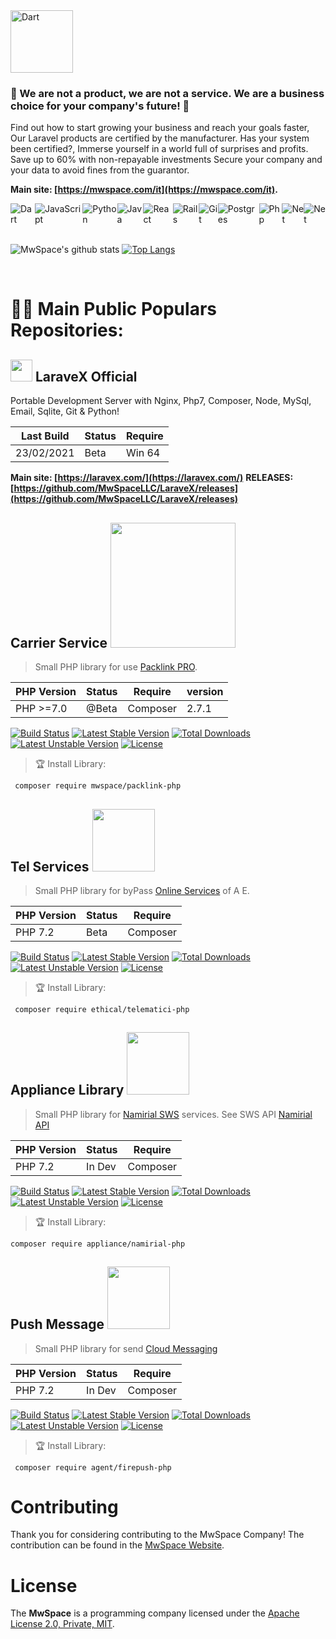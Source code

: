 <img src="https://avatars.githubusercontent.com/u/29952045" alt="Dart" width="100" /> 

### 💎 We are not a product, we are not a service. We are a business choice for your company's future! 💎

Find out how to start growing your business and reach your goals faster,
Our Laravel products are certified by the manufacturer. Has your system been certified?,
Immerse yourself in a world full of surprises and profits. Save up to 60% with non-repayable investments
Secure your company and your data to avoid fines from the guarantor.

**Main site: [https://mwspace.com/it](https://mwspace.com/it).**

<div style="display: flex;">
  <img alt="Dart" src="https://img.shields.io/badge/dart-%230175C2.svg?&style=for-the-badge&logo=dart&logoColor=white"/>
  <img alt="JavaScript" src="https://img.shields.io/badge/javascript%20-%23323330.svg?&style=for-the-badge&logo=javascript&logoColor=%23F7DF1E"/>
  <img alt="Python" src="https://img.shields.io/badge/python%20-%2314354C.svg?&style=for-the-badge&logo=python&logoColor=white"/>
  <img alt="Java" src="https://img.shields.io/badge/java-%23ED8B00.svg?&style=for-the-badge&logo=java&logoColor=white"/>
  <img alt="React" src="https://img.shields.io/badge/react%20-%2320232a.svg?&style=for-the-badge&logo=react&logoColor=%2361DAFB"/>
  <img alt="Rails" src="https://img.shields.io/badge/rails%20-%23CC0000.svg?&style=for-the-badge&logo=ruby-on-rails&logoColor=white"/>
  <img alt="Git" src="https://img.shields.io/badge/git%20-%23F05033.svg?&style=for-the-badge&logo=git&logoColor=white"/>
  <img alt="Postgres" src ="https://img.shields.io/badge/postgres-%23316192.svg?&style=for-the-badge&logo=postgresql&logoColor=white"/>
  <img alt="Php" src ="https://img.shields.io/badge/php8-858ebb.svg?&style=for-the-badge&logo=php&logoColor=white"/>
  <img alt="Net" src ="https://img.shields.io/badge/net-964d91.svg?&style=for-the-badge&logo=csharp&logoColor=white"/>
  <img alt="Net" src ="https://img.shields.io/badge/SQL-507e9c.svg?&style=for-the-badge&logo=mysql&logoColor=white"/>
</div>

<br>

![MwSpace's github stats](https://github-readme-stats.vercel.app/api?username=MwSpaceLLC&show_icons=true&theme=midnight-purple) [![Top Langs](https://github-readme-stats.vercel.app/api/top-langs/?username=MwSpaceLLC&theme=midnight-purple&layout=compact)](https://github.com/MwSpaceLLC)

<br>

# 🕵️‍♂️ Main Public Populars Repositories:

## <img src="http://laravex.com/assets/images/72ppi/logo.png" width="35"> LaraveX Official
Portable Development Server with Nginx, Php7, Composer, Node, MySql, Email, Sqlite, Git  & Python!

Last Build  | Status  | Require
----------- | ------- | -------
23/02/2021  | Beta    |  Win 64

**Main site: [https://laravex.com/](https://laravex.com/)**
**RELEASES: [https://github.com/MwSpaceLLC/LaraveX/releases](https://github.com/MwSpaceLLC/LaraveX/releases)**

## Carrier Service <img src="https://cdn.packlink.com/apps/giger/logos/packlink-pro.svg" width="200">

> Small PHP library for use [Packlink PRO](https://pro.packlink.it/).

PHP Version  | Status  | Require  | version
------------ | ------- | -------- | -------
PHP >=7.0    | @Beta   | Composer | 2.7.1

[![Build Status](https://travis-ci.com/mwspace/packlink-php.svg?branch=main)](https://travis-ci.com/mwspace/packlink-php.svg?branch=main)
[![Latest Stable Version](http://poser.pugx.org/mwspace/packlink-php/v)](https://packagist.org/packages/mwspace/packlink-php)
[![Total Downloads](http://poser.pugx.org/mwspace/packlink-php/downloads)](https://packagist.org/packages/mwspace/packlink-php)
[![Latest Unstable Version](http://poser.pugx.org/mwspace/packlink-php/v/unstable)](https://packagist.org/packages/mwspace/packlink-php)
[![License](http://poser.pugx.org/mwspace/packlink-php/license)](https://packagist.org/packages/mwspace/packlink-php)

> 🏆 Install Library:

` composer require mwspace/packlink-php`

## Tel Services <img src="https://telematici.agenziaentrate.gov.it/resources/img/AgenziaEntrate_logo_152.png" width="100">
> Small PHP library for byPass [Online Services](https://www.agenziaentrate.gov.it/wps/portal/entrate/servizi) of A E.

PHP Version  | Status  | Require
------------ | ------  | -------
PHP 7.2      | Beta  | Composer

[![Build Status](https://travis-ci.com/ethical/telematici-php.svg?branch=main)](https://travis-ci.com/ethical/telematici-php.svg?branch=main)
[![Latest Stable Version](http://poser.pugx.org/ethical/telematici-php/v)](https://packagist.org/packages/ethical/telematici-php)
[![Total Downloads](http://poser.pugx.org/ethical/telematici-php/downloads)](https://packagist.org/packages/ethical/telematici-php)
[![Latest Unstable Version](http://poser.pugx.org/ethical/telematici-php/v/stable)](https://packagist.org/packages/ethical/telematici-php)
[![License](http://poser.pugx.org/ethical/telematici-php/license)](https://packagist.org/packages/ethical/telematici-php)

> 🏆 Install Library:

` composer require ethical/telematici-php`

## Appliance Library <img src="https://www.namirial.com/wp-content/uploads/logo-namirial.png" width="100">
> Small PHP library for [Namirial SWS](https://www.firmacerta.it/index.php) services.
> See SWS API [Namirial API](https://sws.firmacerta.it/SignEngineWeb/verifier.xhtml)

PHP Version  | Status  | Require
------------ | ------  | -------
PHP 7.2      | In Dev | Composer

[![Build Status](https://travis-ci.com/appliance/namirial-php.svg?branch=main)](https://travis-ci.com/appliance/namirial-php.svg?branch=main)
[![Latest Stable Version](http://poser.pugx.org/appliance/namirial-php/v)](https://packagist.org/packages/appliance/namirial-php)
[![Total Downloads](http://poser.pugx.org/appliance/namirial-php/downloads)](https://packagist.org/packages/appliance/namirial-php)
[![Latest Unstable Version](http://poser.pugx.org/appliance/namirial-php/v/stable)](https://packagist.org/packages/appliance/namirial-php)
[![License](http://poser.pugx.org/appliance/namirial-php/license)](https://packagist.org/packages/appliance/namirial-php)

> 🏆 Install Library:

`composer require appliance/namirial-php`

## Push Message <img src="https://www.gstatic.com/devrel-devsite/prod/v93a6dcf50ad5e38e51034415df5b4a8345b5c8613f785e48818ae468dabf73c8/firebase/images/lockup.svg" width="100">
> Small PHP library for send [Cloud Messaging](https://firebase.google.com/docs/cloud-messaging/)

PHP Version  | Status  | Require
------------ | ------  | -------
PHP 7.2      | In Dev  | Composer

[![Build Status](https://travis-ci.com/agent/firepush-php.svg?branch=main)](https://travis-ci.com/agent/firepush-php.svg?branch=main)
[![Latest Stable Version](http://poser.pugx.org/agent/firepush-php/v)](https://packagist.org/packages/agent/firepush-php)
[![Total Downloads](http://poser.pugx.org/agent/firepush-php/downloads)](https://packagist.org/packages/agent/firepush-php)
[![Latest Unstable Version](http://poser.pugx.org/agent/firepush-php/v/stable)](https://packagist.org/packages/agent/firepush-php)
[![License](http://poser.pugx.org/agent/firepush-php/license)](https://packagist.org/packages/agent/firepush-php)

> 🏆 Install Library:

` composer require agent/firepush-php`


# Contributing

Thank you for considering contributing to the MwSpace Company! The contribution can be found in
the [MwSpace Website](https://mwspace.com/it).

# License

The **MwSpace** is a programming company licensed under the [Apache License 2.0, Private, MIT](https://mwspace.com/it/termini-condizioni).

